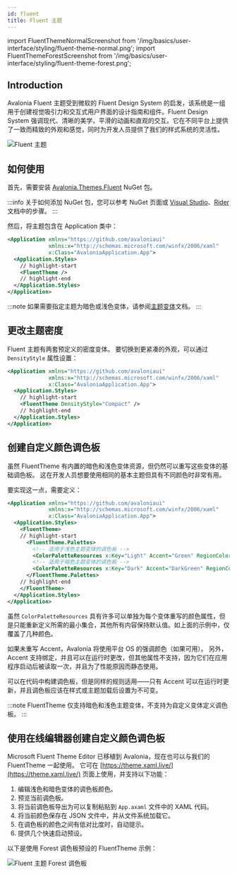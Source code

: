```yaml
---
id: fluent
title: Fluent 主题
---
```


import FluentThemeNormalScreenshot from '/img/basics/user-interface/styling/fluent-theme-normal.png';
import FluentThemeForestScreenshot from '/img/basics/user-interface/styling/fluent-theme-forest.png';

## Introduction

Avalonia Fluent 主题受到微软的 Fluent Design System 的启发，该系统是一组用于创建视觉吸引力和交互式用户界面的设计指南和组件。Fluent Design System 强调现代、清晰的美学，平滑的动画和直观的交互。它在不同平台上提供了一致而精致的外观和感觉，同时为开发人员提供了我们的样式系统的灵活性。

<p><img className="medium-image-zoom" src={FluentThemeNormalScreenshot} alt="Fluent 主题" /></p>

## 如何使用

首先，需要安装 [Avalonia.Themes.Fluent](https://www.nuget.org/packages/Avalonia.Themes.Fluent/) NuGet 包。

:::info
关于如何添加 NuGet 包，您可以参考 NuGet 页面或 [Visual Studio](https://learn.microsoft.com/en-us/nuget/quickstart/install-and-use-a-package-in-visual-studio)、[Rider](https://www.jetbrains.com/help/rider/Using_NuGet.html) 文档中的步骤。
:::

然后，将主题包含在 Application 类中：

```xml title="App.axaml"
<Application xmlns="https://github.com/avaloniaui"
             xmlns:x="http://schemas.microsoft.com/winfx/2006/xaml"
             x:Class="AvaloniaApplication.App">
  <Application.Styles>
    // highlight-start
    <FluentTheme />
    // highlight-end
  </Application.Styles>
</Application>
```

:::note
如果需要指定主题为暗色或浅色变体，请参阅[主题变体](../../../../guides/styles-and-resources/how-to-use-theme-variants.md)文档。
:::

## 更改主题密度

Fluent 主题有两套预定义的密度变体。
要切换到更紧凑的外观，可以通过 `DensityStyle` 属性设置：

```xml title="App.axaml"
<Application xmlns="https://github.com/avaloniaui"
             xmlns:x="http://schemas.microsoft.com/winfx/2006/xaml"
             x:Class="AvaloniaApplication.App">
  <Application.Styles>
    // highlight-start
    <FluentTheme DensityStyle="Compact" />
    // highlight-end
  </Application.Styles>
</Application>
```

## 创建自定义颜色调色板

虽然 FluentTheme 有内置的暗色和浅色变体资源，但仍然可以重写这些变体的基础调色板。
这在开发人员想要使用相同的基本主题但具有不同颜色时非常有用。

要实现这一点，需要定义：

```xml title="App.axaml"
<Application xmlns="https://github.com/avaloniaui"
             xmlns:x="http://schemas.microsoft.com/winfx/2006/xaml"
             x:Class="AvaloniaApplication.App">
  <Application.Styles>
    <FluentTheme>
    // highlight-start
      <FluentTheme.Palettes>
        <!-- 适用于浅色主题变体的调色板 -->
        <ColorPaletteResources x:Key="Light" Accent="Green" RegionColor="White" ErrorText="Red" />
        <!-- 适用于暗色主题变体的调色板 -->
        <ColorPaletteResources x:Key="Dark" Accent="DarkGreen" RegionColor="Black" ErrorText="Yellow" />
      </FluentTheme.Palettes>
    // highlight-end
    </FluentTheme>
  </Application.Styles>
</Application>
```

虽然 `ColorPaletteResources` 具有许多可以单独为每个变体重写的颜色属性，但是只能重新定义所需的最小集合，其他所有内容保持默认值。如上面的示例中，仅覆盖了几种颜色。

如果未重写 Accent，Avalonia 将使用平台 OS 的强调颜色（如果可用）。
另外，Accent 支持绑定，并且可以在运行时更改，但其他属性不支持，因为它们在应用程序启动后被读取一次，并且为了性能原因而静态使用。

可以在代码中构建调色板，但是同样的规则适用——只有 Accent 可以在运行时更新，并且调色板应该在样式或主题加载后设置为不可变。

:::note
FluentTheme 仅支持暗色和浅色主题变体，不支持为自定义变体定义调色板。
:::

## 使用在线编辑器创建自定义颜色调色板

Microsoft Fluent Theme Editor 已移植到 Avalonia，现在也可以与我们的 FluentTheme 一起使用。
它可在 [https://theme.xaml.live/](https://theme.xaml.live/) 页面上使用，并支持以下功能：

1. 编辑浅色和暗色变体的调色板颜色。
2. 预览当前调色板。
3. 将当前调色板导出为可以复制粘贴到 `App.axaml` 文件中的 XAML 代码。
4. 将当前颜色保存在 JSON 文件中，并从文件系统加载它。
5. 在调色板的颜色之间有低对比度时，自动提示。
6. 提供几个快速启动预设。

以下是使用 Forest 调色板预设的 FluentTheme 示例：
<p><img className="medium-image-zoom" src={FluentThemeForestScreenshot} alt="Fluent 主题 Forest 调色板" /></p>
